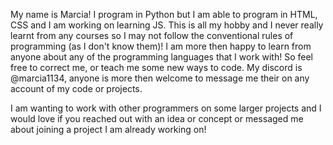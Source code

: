My name is Marcia!
I program in Python but I am able to program in HTML, CSS and I am working on learning JS.
This is all my hobby and I never really learnt from any courses so I may not follow the conventional rules of programming (as I don't know them)!
I am more then happy to learn from anyone about any of the programming languages that I work with! So feel free to correct me, or teach me some new ways to code. 
My discord is @marcia1134, anyone is more then welcome to message me their on any account of my code or projects.

I am wanting to work with other programmers on some larger projects and I would love if you reached out with an idea or concept or messaged me about joining a project I am already working on!

